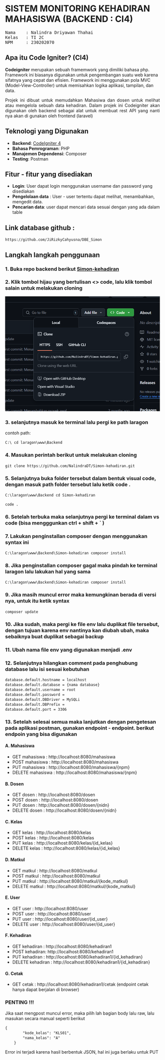 # SISTEM MONITORING KEHADIRAN MAHASISWA (BACKEND : CI4)
<pre>
Nama    : Nalindra Driyawan Thahai
Kelas   : TI 2C
NPM     : 230202070
</pre>

## Apa itu Code Igniter? (CI4)

**Codeigniter** merupakan sebuah framemwork yang dimiliki bahasa php. Framework ini biasanya digunakan untuk pengembangan suatu web karena sifatnya yang cepat dan efisien. Framework ini menggunakan pola MVC (Model-View-Controller) untuk memisahkan logika aplikasi, tampilan, dan data.

<p align="justify">Projek ini dibuat untuk memudahkan Mahasiwa dan dosen untuk melihat atau mengelola sebuah data kehadiran. Dalam projek ini Codeigniter akan digunakan oleh backend sebagai alat untuk membuat rest API yang nanti nya akan di gunakan oleh frontend (laravel)</p>

## Teknologi yang Digunakan

- **Backend**: [CodeIgniter 4](https://codeigniter.com/)
- **Bahasa Pemrograman**: PHP
- **Manajemen Dependensi**: Composer
- **Testing**: Postman

## Fitur - fitur yang disediakan
- **Login**: User dapat login menggunakan username dan password yang disediakan
- **Pengelolaan data** : User - user tertentu dapat melihat, menambahkan, mengedit data.
- **Pencarian data**: user dapat mencari data sesuai dengan yang ada dalam table


## Link database github :
```
https://github.com/JiRizkyCahyusna/DBE_Simon
```
## Langkah langkah penggunaan

### 1. Buka repo backend berikut [Simon-kehadiran](https://github.com/NalindraDT/Simon-kehadiran)

### 2. Klik tombol hijau yang bertulisan <> code, lalu klik tombol salain untuk melakukan cloning
![github](img/1.png)

### 3. selanjutnya masuk ke terminal lalu pergi ke path laragon
contoh path:
```
C:\ cd laragon\www\Backend
```
### 4. Masukan perintah berikut untuk melakukan cloning
```
git clone https://github.com/NalindraDT/Simon-kehadiran.git

```
### 5. Selanjutnya buka folder tersebut dalam bentuk visual code, dengan masuk path folder tersebut lalu ketik code .

```
C:\laragon\www\Backend cd Simon-kehadiran
```

```
code .
```
### 6. Setelah terbuka maka selanjutnya pergi ke terminal dalam vs code (bisa mengggunkan ctrl + shift + ` )

### 7.  Lakukan penginstallan composer dengan menggunakan syntax ini
```
C:\laragon\www\Backend\Simon-kehadiran composer install
```
### 8. Jika penginstallan composer gagal maka pindah ke terminal laragon lalu lakukan hal yang sama

```
C:\laragon\www\Backend\Simon-kehadiran composer install
```

### 9. Jika masih muncul error maka kemungkinan berada di versi nya, untuk itu ketik syntax
```
composer update
```
### 10. Jika sudah, maka pergi ke file env lalu duplikat file tersebut, dengan tujuan karena env nantinya kan diubah ubah, maka sebaiknya buat duplikat sebagai backup

### 11. Ubah nama file env yang digunakan menjadi .env

### 12. Selanjutnya hilangkan comment pada penghubung database lalu isi sesuai kebutuhan
```
database.default.hostname = localhost
database.default.database = {nama database}
database.default.username = root
database.default.password = 
database.default.DBDriver = MySQLi
database.default.DBPrefix =
database.default.port = 3306
```

### 13. Setelah selesai semua maka lanjutkan dengan pengetesan pada aplikasi postman, gunakan endpoint - endpoint. berikut endpoin yang bisa digunakan

#### A. Mahasiswa
- GET mahasiswa     : http://localhost:8080/mahasiswa
- POST mahasiswa    : http://localhost:8080/mahasiswa
- PUT mahasiswa     : http://localhost:8080/mahasiswa/{npm}
- DELETE mahasiswa  : http://localhost:8080/mahasiswa/{npm}

#### B. Dosen
- GET dosen        : http://localhost:8080/dosen
- POST dosen       : http://localhost:8080/dosen
- PUT dosen        : http://localhost:8080/dosen/{nidn}
- DELETE dosen     : http://localhost:8080/dosen/{nidn}

#### C. Kelas
- GET kelas       : http://localhost:8080/kelas
- POST kelas      : http://localhost:8080/kelas
- PUT kelas       : http://localhost:8080/kelas/{id_kelas}
- DELETE kelas    : http://localhost:8080/kelas/{id_kelas}

#### D. Matkul
- GET matkul     : http://localhost:8080/matkul
- POST matkul    : http://localhost:8080/matkul
- PUT matkul     : http://localhost:8080/matkul/{kode_matkul}
- DELETE matkul  : http://localhost:8080/matkul/{kode_matkul}

#### E. User
- GET user      : http://localhost:8080/user
- POST user     : http://localhost:8080/user
- PUT user      : http://localhost:8080/user/{id_user}
- DELETE user   : http://localhost:8080/user/{id_user}

#### F. Kehadiran
- GET kehadiran : http://localhost:8080/kehadiran1
- POST kehadiran: http://localhost:8080/kehadiran1
- PUT kehadiran : http://localhost:8080/kehadiran1/{id_kehadiran}
- DELETE kehadiran : http://localhost:8080/kehadiran1/{id_kehadiran}


#### G. Cetak
- GET cetak : http://localhost:8080/kehadiran1/cetak
(endpoint cetak hanya dapat berjalan di browser)

### PENTING !!!
Jika saat mengpost muncul error, maka pilih lah bagian body lalu raw, lalu masukan secara manual seperti berikut
```
{
        "kode_kelas": "KLS01",
        "nama_kelas": "A"
    }
```
Error ini terjadi karena hasil berbentuk JSON, hal ini juga berlaku untuk PUT

